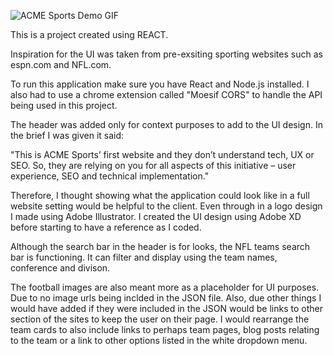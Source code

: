 
![ACME Sports Demo GIF](https://user-images.githubusercontent.com/83025252/140233618-9fa761b9-a3f4-489b-8f00-c804d9187009.gif)

This is a project created using REACT.

Inspiration for the UI was taken from pre-exsiting sporting websites such as espn.com and NFL.com.

To run this application make sure you have React and Node.js installed. 
  I also had to use a chrome extension called "Moesif CORS" to handle the API being used in this project.
  
The header was added only for context purposes to add to the UI design. In the brief I was given it said:

  "This is ACME Sports’ first website and they don’t understand tech, UX or SEO. So, they are  relying on you for all aspects of this initiative – user experience, SEO and  technical  implementation."

Therefore, I thought showing what the application could look like in a full website setting would be helpful to the client.
  Even through in a logo design I made using Adobe Illustrator.
  I created the UI design using Adobe XD before starting to have a reference as I coded.
  
Although the search bar in the header is for looks, the NFL teams search bar is functioning. It can filter and display using the team names, conference and divison.

The football images are also meant more as a placeholder for UI purposes. Due to no image urls being inclded in the JSON file.
  Also, due other things I would have added if they were included in the JSON would be links to other section of the sites to keep the user on their page.
  I would rearrange the team cards to also include links to perhaps team pages, blog posts relating to the team or a link to other options listed in the white dropdown menu.
  
